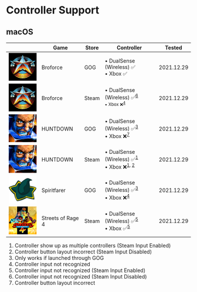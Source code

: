 # Controller Support

## macOS

|                                                                                        | Game              | Store | Controller                                                                                                                                                                                                      | Tested     |
| -------------------------------------------------------------------------------------- | ----------------- | ----- | --------------------------------------------------------------------------------------------------------------------------------------------------------------------------------------------------------------- | ---------- |
| <img src="Pictures/Broforce.png" alt="Broforce" style="zoom:25%;" />                   | Broforce          | GOG   | • DualSense (Wireless) ✅ <br/> • Xbox ✅                                                                                                                                                                       | 2021.12.29 |
| <img src="Pictures/Broforce.png" alt="Broforce" style="zoom:25%;" />                   | Broforce          | Steam | • DualSense (Wireless) ✅<sup>[6](#not-recognized-steam-input-disabled) <br/> • Xbox ❌<sup>[4](#not-recognized)                                                                                                | 2021.12.29 |
| <img src="Pictures/HUNTDOWN.png" alt="HUNTDOWN" style="zoom:25%;" />                   | HUNTDOWN          | GOG   | • DualSense (Wireless) ✅<sup>[3](#launched-gog)</sup> <br/> • Xbox ❌<sup>[7](#controllers-buttons-incorrect)</sup>                                                                                            | 2021.12.29 |
| <img src="Pictures/HUNTDOWN.png" alt="HUNTDOWN" style="zoom:25%;" />                   | HUNTDOWN          | Steam | • DualSense (Wireless) ✅<sup>[1](#multiple-controllers-steam-input-enabled)</sup> <br/> • Xbox ❌<sup>[1](#multiple-controllers-steam-input-enabled), [2](#controllers-buttons-incorrect-steam-disabled)</sup> | 2021.12.29 |
| <img src="Pictures/Spiritfarer.png" alt="Spiritfarer" style="zoom:25%;" />             | Spiritfarer       | GOG   | • DualSense (Wireless) ✅<sup>[3](#launched-gog)</sup> <br/> • Xbox ❌<sup>[4](#not-recognized)                                                                                                                 | 2021.12.29 |
| <img src="Pictures/Streets of Rage 4.png" alt="Streets of Rage 4" style="zoom:25%;" /> | Streets of Rage 4 | Steam | • DualSense (Wireless) ✅<sup>[5](#not-recognized-steam-input-enabled)</sup> <br/> • Xbox ✅<sup>[5](#not-recognized-steam-input-enabled)</sup>                                                                 | 2021.12.29 |

1. <a name="multiple-controllers-steam-input-enabled"></a> Controller show up as multiple controllers (Steam Input Enabled)
2. <a name="controllers-buttons-incorrect-steam-input-disabled"></a> Controller button layout incorrect (Steam Input Disabled)
3. <a name="launched-gog"></a> Only works if launched through GOG
4. <a name="not-recognized"></a> Controller input not recognized
5. <a name="not-recognized-steam-input-enabled"></a> Controller input not recognized (Steam Input Enabled)
6. <a name="not-recognized-steam-input-disabled"></a> Controller input not recognized (Steam Input Disabled)
7. <a name="controllers-buttons-incorrect"></a> Controller button layout incorrect
